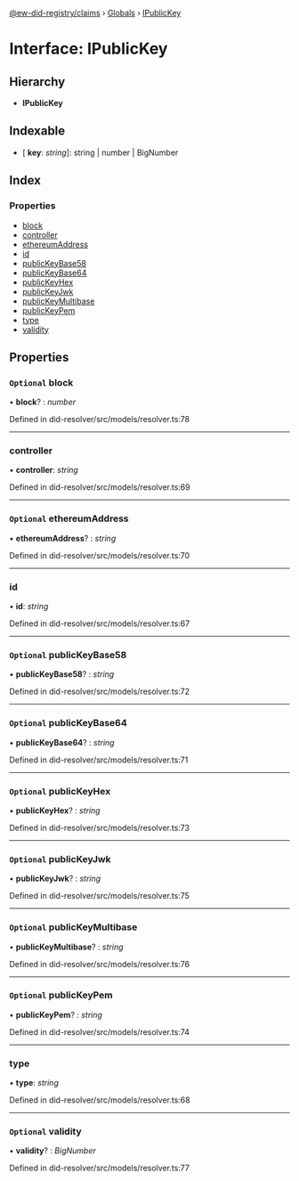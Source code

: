 [@ew-did-registry/claims](../README.md) › [Globals](../globals.md) › [IPublicKey](ipublickey.md)

# Interface: IPublicKey

## Hierarchy

* **IPublicKey**

## Indexable

* \[ **key**: *string*\]: string | number | BigNumber

## Index

### Properties

* [block](ipublickey.md#optional-block)
* [controller](ipublickey.md#controller)
* [ethereumAddress](ipublickey.md#optional-ethereumaddress)
* [id](ipublickey.md#id)
* [publicKeyBase58](ipublickey.md#optional-publickeybase58)
* [publicKeyBase64](ipublickey.md#optional-publickeybase64)
* [publicKeyHex](ipublickey.md#optional-publickeyhex)
* [publicKeyJwk](ipublickey.md#optional-publickeyjwk)
* [publicKeyMultibase](ipublickey.md#optional-publickeymultibase)
* [publicKeyPem](ipublickey.md#optional-publickeypem)
* [type](ipublickey.md#type)
* [validity](ipublickey.md#optional-validity)

## Properties

### `Optional` block

• **block**? : *number*

Defined in did-resolver/src/models/resolver.ts:78

___

###  controller

• **controller**: *string*

Defined in did-resolver/src/models/resolver.ts:69

___

### `Optional` ethereumAddress

• **ethereumAddress**? : *string*

Defined in did-resolver/src/models/resolver.ts:70

___

###  id

• **id**: *string*

Defined in did-resolver/src/models/resolver.ts:67

___

### `Optional` publicKeyBase58

• **publicKeyBase58**? : *string*

Defined in did-resolver/src/models/resolver.ts:72

___

### `Optional` publicKeyBase64

• **publicKeyBase64**? : *string*

Defined in did-resolver/src/models/resolver.ts:71

___

### `Optional` publicKeyHex

• **publicKeyHex**? : *string*

Defined in did-resolver/src/models/resolver.ts:73

___

### `Optional` publicKeyJwk

• **publicKeyJwk**? : *string*

Defined in did-resolver/src/models/resolver.ts:75

___

### `Optional` publicKeyMultibase

• **publicKeyMultibase**? : *string*

Defined in did-resolver/src/models/resolver.ts:76

___

### `Optional` publicKeyPem

• **publicKeyPem**? : *string*

Defined in did-resolver/src/models/resolver.ts:74

___

###  type

• **type**: *string*

Defined in did-resolver/src/models/resolver.ts:68

___

### `Optional` validity

• **validity**? : *BigNumber*

Defined in did-resolver/src/models/resolver.ts:77
